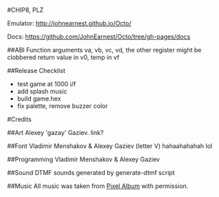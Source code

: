 #CHIP8, PLZ

Emulator:
http://johnearnest.github.io/Octo/

Docs:
https://github.com/JohnEarnest/Octo/tree/gh-pages/docs

##ABI
Function arguments va, vb, vc, vd, the other register might be clobbered
return value in v0, temp in vf

##Release Checklist

- test game at 1000 i/f
- add splash music
- build game.hex
- fix palette, remove buzzer color

#Credits

##Art
Alexey 'gazay' Gaziev. link?

##Font
Vladimir Menshakov & Alexey Gaziev (letter V) hahaahahahah lol

##Programming
Vladimir Menshakov & Alexey Gaziev

##Sound
DTMF sounds generated by generate-dtmf script

##Music
All music was taken from [Pixel Album](https://soundcloud.com/whoozle/sets/pixel-album) with permission.
